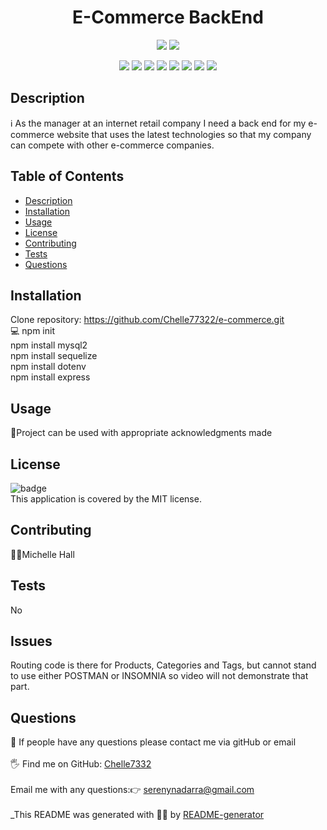 
<h1 align="center">E-Commerce BackEnd</h1>
<p align="center">
    <img src="https://img.shields.io/github/repo-size/Chelle77322/e-commerce" />
    <img src = "https://img.shields.io/badge/license-MIT-brightgreen"<br />
</p>
 <p align="center">
    <img src="https://img.shields.io/badge/Javascript-yellow" />
    <img src="https://img.shields.io/badge/jQuery-blue"  />
    <img src="https://img.shields.io/badge/-node.js-green" />
    <img src="https://img.shields.io/badge/-inquirer-red" >
     <img src="https://img.shields.io/badge/-sequelize-blue" >
      <img src="https://img.shields.io/badge/-express-yellow" >
    <img src="https://img.shields.io/badge/-Insomnia-lightgrey" />
    <img src="https://img.shields.io/badge/-json-orange" />
</p>


## Description
ℹ️ As the manager at an internet retail company I need a back end for my e-commerce website that uses the latest technologies
so that my company can compete with other e-commerce companies.

## Table of Contents
- [Description](#description)
- [Installation](#installation)
- [Usage](#usage)
- [License](#license)
- [Contributing](#contributing)
- [Tests](#tests)
- [Questions](#questions)
## Installation
Clone repository: https://github.com/Chelle77322/e-commerce.git <br>
💻 npm init <br>
npm install mysql2 <br>
npm install sequelize <br>
npm install dotenv <br>
npm install express <br>
## Usage
📖Project can be used with  appropriate acknowledgments made
## License
![badge](https://img.shields.io/badge/license-MIT-brightgreen)
<br />
This application is covered by the MIT license. 
## Contributing
🙋‍♀️Michelle Hall
## Tests
 No
## Issues
Routing code is there for Products, Categories and Tags, but cannot stand to use either POSTMAN or INSOMNIA so video will not demonstrate that part.
## Questions
🤔 If people have any questions please contact me via gitHub or email<br />
<br />
🖐️ Find me on GitHub: [Chelle7332](https://github.com/Chelle7332)<br />
<br />
 Email me with any questions:👉 serenynadarra@gmail.com<br /><br />
_This README was generated with 🤸‍♀️ by [README-generator](https://github.com/Chelle77322/README-Generator)
    
